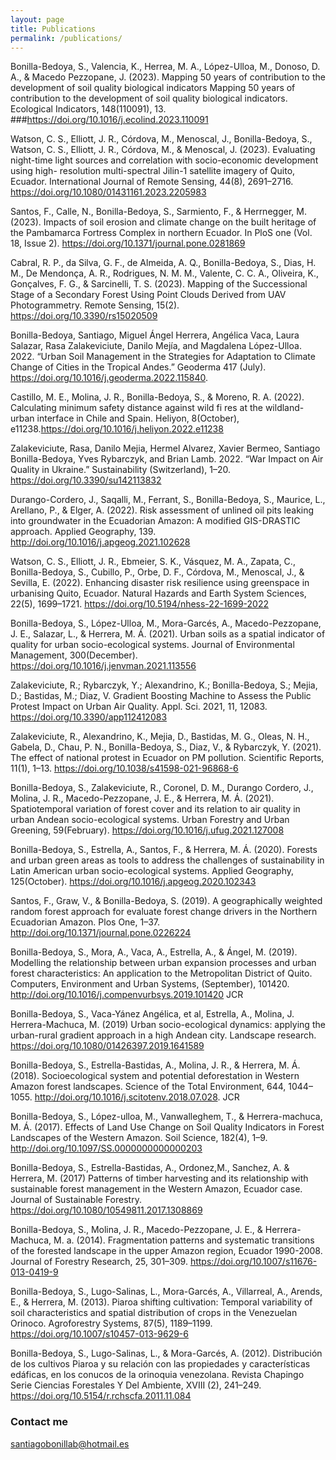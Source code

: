 ```yaml
---
layout: page
title: Publications
permalink: /publications/
---
```



Bonilla-Bedoya, S., Valencia, K., Herrea, M. A., López-Ulloa, M., Donoso, D. A., & Macedo Pezzopane, J. (2023). Mapping 50 years of contribution to the development of soil quality biological indicators Mapping 50 years of contribution to the development of soil quality biological indicators. Ecological Indicators, 148(110091), 13. ###https://doi.org/10.1016/j.ecolind.2023.110091

Watson, C. S., Elliott, J. R., Córdova, M., Menoscal, J., Bonilla-Bedoya, S., Watson, C. S., Elliott, J. R., Córdova, M., & Menoscal, J. (2023). Evaluating night-time light sources and correlation with socio-economic development using high- resolution multi-spectral Jilin-1 satellite imagery of Quito, Ecuador. International Journal of Remote Sensing, 44(8), 2691–2716. https://doi.org/10.1080/01431161.2023.2205983


Santos, F., Calle, N., Bonilla-Bedoya, S., Sarmiento, F., & Herrnegger, M. (2023). Impacts of soil erosion and climate change on the built heritage of the Pambamarca Fortress Complex in northern Ecuador. In PloS one (Vol. 18, Issue 2). https://doi.org/10.1371/journal.pone.0281869

Cabral, R. P., da Silva, G. F., de Almeida, A. Q., Bonilla-Bedoya, S., Dias, H. M., De Mendonça, A. R., Rodrigues, N. M. M., Valente, C. C. A., Oliveira, K., Gonçalves, F. G., & Sarcinelli, T. S. (2023). Mapping of the Successional Stage of a Secondary Forest Using Point Clouds Derived from UAV Photogrammetry. Remote Sensing, 15(2). https://doi.org/10.3390/rs15020509

Bonilla-Bedoya, Santiago, Miguel Ángel Herrera, Angélica Vaca, Laura Salazar, Rasa Zalakeviciute, Danilo Mejía, and Magdalena López-Ulloa. 2022. “Urban Soil Management in the Strategies for Adaptation to Climate Change of Cities in the Tropical Andes.” Geoderma 417 (July). https://doi.org/10.1016/j.geoderma.2022.115840.

Castillo, M. E., Molina, J. R., Bonilla-Bedoya, S., & Moreno, R. A. (2022). Calculating minimum safety distance against wild fi res at the wildland-urban interface in Chile and Spain. Heliyon, 8(October), e11238.https://doi.org/10.1016/j.heliyon.2022.e11238


Zalakeviciute, Rasa, Danilo Mejia, Hermel Alvarez, Xavier Bermeo, Santiago Bonilla-Bedoya, Yves Rybarczyk, and Brian Lamb. 2022. “War Impact on Air Quality in Ukraine.” Sustainability (Switzerland), 1–20. https://doi.org/10.3390/su142113832

Durango-Cordero, J., Saqalli, M., Ferrant, S., Bonilla-Bedoya, S., Maurice, L., Arellano, P., & Elger, A. (2022). Risk assessment of unlined oil pits leaking into groundwater in the Ecuadorian Amazon: A modified GIS-DRASTIC approach. Applied Geography, 139. http://doi.org/10.1016/j.apgeog.2021.102628

Watson, C. S., Elliott, J. R., Ebmeier, S. K., Vásquez, M. A., Zapata, C., Bonilla-Bedoya, S., Cubillo, P., Orbe, D. F., Córdova, M., Menoscal, J., & Sevilla, E. (2022). Enhancing disaster risk resilience using greenspace in urbanising Quito, Ecuador. Natural Hazards and Earth System Sciences, 22(5), 1699–1721. https://doi.org/10.5194/nhess-22-1699-2022

Bonilla-Bedoya, S., López-Ulloa, M., Mora-Garcés, A., Macedo-Pezzopane, J. E., Salazar, L., & Herrera, M. Á. (2021). Urban soils as a spatial indicator of quality for urban socio-ecological systems. Journal of Environmental Management, 300(December). https://doi.org/10.1016/j.jenvman.2021.113556

Zalakeviciute, R.; Rybarczyk, Y.; Alexandrino, K.; Bonilla-Bedoya, S.; Mejia, D.; Bastidas, M.; Diaz, V. Gradient Boosting Machine to Assess the Public Protest Impact on Urban Air Quality. Appl. Sci. 2021, 11, 12083. https://doi.org/10.3390/app112412083

Zalakeviciute, R., Alexandrino, K., Mejia, D., Bastidas, M. G., Oleas, N. H., Gabela, D., Chau, P. N., Bonilla-Bedoya, S., Diaz, V., & Rybarczyk, Y. (2021). The effect of national protest in Ecuador on PM pollution. Scientific Reports, 11(1), 1–13. https://doi.org/10.1038/s41598-021-96868-6

Bonilla-Bedoya, S., Zalakeviciute, R., Coronel, D. M., Durango Cordero, J., Molina, J. R., Macedo-Pezzopane, J. E., & Herrera, M. Á. (2021). Spatiotemporal variation of forest cover and its relation to air quality in urban Andean socio-ecological systems. Urban Forestry and Urban Greening, 59(February). https://doi.org/10.1016/j.ufug.2021.127008

Bonilla-Bedoya, S., Estrella, A., Santos, F., & Herrera, M. Á. (2020). Forests and urban green areas as tools to address the challenges of sustainability in Latin American urban socio-ecological systems. Applied Geography, 125(October). https://doi.org/10.1016/j.apgeog.2020.102343

Santos, F., Graw, V., & Bonilla-Bedoya, S. (2019). A geographically weighted random forest approach for evaluate forest change drivers in the Northern Ecuadorian Amazon. Plos One, 1–37. http://doi.org/10.1371/journal.pone.0226224

Bonilla-Bedoya, S., Mora, A., Vaca, A., Estrella, A., & Ángel, M. (2019). Modelling the relationship between urban expansion processes and urban forest characteristics: An application to the Metropolitan District of Quito. Computers, Environment and Urban Systems, (September), 101420. http://doi.org/10.1016/j.compenvurbsys.2019.101420 JCR

Bonilla-Bedoya, S., Vaca-Yánez Angélica, et al, Estrella, A., Molina, J. Herrera-Machuca, M. (2019) Urban socio-ecological dynamics: applying the urban-rural gradient approach in a high Andean city. Landscape research. https://doi.org/10.1080/01426397.2019.1641589

Bonilla-Bedoya, S., Estrella-Bastidas, A., Molina, J. R., & Herrera, M. Á. (2018). Socioecological system and potential deforestation in Western Amazon forest landscapes. Science of the Total Environment, 644, 1044–1055. http://doi.org/10.1016/j.scitotenv.2018.07.028. JCR

Bonilla-Bedoya, S., López-ulloa, M., Vanwalleghem, T., & Herrera-machuca, M. Á. (2017). Effects of Land Use Change on Soil Quality Indicators in Forest Landscapes of the Western Amazon. Soil Science, 182(4), 1–9. http://doi.org/10.1097/SS.0000000000000203

Bonilla-Bedoya, S., Estrella-Bastidas, A., Ordonez,M., Sanchez, A. & Herrera, M. (2017) Patterns of timber harvesting and its relationship with sustainable forest management in the Western Amazon, Ecuador case. Journal of Sustainable Forestry. https://doi.org/10.1080/10549811.2017.1308869 

Bonilla-Bedoya, S., Molina, J. R., Macedo-Pezzopane, J. E., & Herrera-Machuca, M. a. (2014). Fragmentation patterns and systematic transitions of the forested landscape in the upper Amazon region, Ecuador 1990-2008. Journal of Forestry Research, 25, 301–309. https://doi.org/10.1007/s11676-013-0419-9

Bonilla-Bedoya, S., Lugo-Salinas, L., Mora-Garcés, A., Villarreal, A., Arends, E., & Herrera, M. (2013). Piaroa shifting cultivation: Temporal variability of soil characteristics and spatial distribution of crops in the Venezuelan Orinoco. Agroforestry Systems, 87(5), 1189–1199.  https://doi.org/10.1007/s10457-013-9629-6 

Bonilla-Bedoya, S., Lugo-Salinas, L., & Mora-Garcés, A. (2012). Distribución de los cultivos Piaroa y su relación con las propiedades y características edáficas, en los conucos de la orinoquia venezolana. Revista Chapingo Serie Ciencias Forestales Y Del Ambiente, XVIII (2), 241–249.  https://doi.org/10.5154/r.rchscfa.2011.11.084



### Contact me

[santiagobonillab@hotmail.es](mailto:santiagobonillab@hotmail.es)
